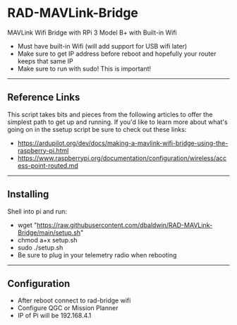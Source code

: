 # RAD-MAVLink-Bridge
MAVLink Wifi Bridge with RPi 3 Model B+ with Built-in Wifi

* Must have built-in Wifi (will add support for USB wifi later)
* Make sure to get IP address before reboot and hopefully your router keeps that same IP
* Make sure to run with sudo! This is important!

***

## Reference Links
This script takes bits and pieces from the following articles to offer the simplest path to get up and running. If you'd like to learn more about what's going on in the ssetup script be sure to check out these links:

* https://ardupilot.org/dev/docs/making-a-mavlink-wifi-bridge-using-the-raspberry-pi.html
* https://www.raspberrypi.org/documentation/configuration/wireless/access-point-routed.md

***

## Installing
Shell into pi and run:
* wget "https://raw.githubusercontent.com/dbaldwin/RAD-MAVLink-Bridge/main/setup.sh"
* chmod a+x setup.sh
* sudo ./setup.sh
* Be sure to plug in your telemetry radio when rebooting

***

## Configuration
* After reboot connect to rad-bridge wifi
* Configure QGC or Mission Planner
* IP of Pi will be 192.168.4.1



